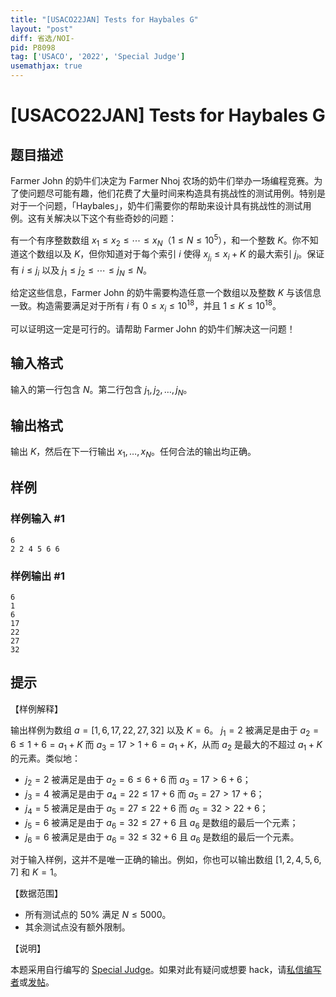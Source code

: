 ```yaml
---
title: "[USACO22JAN] Tests for Haybales G"
layout: "post"
diff: 省选/NOI-
pid: P8098
tag: ['USACO', '2022', 'Special Judge']
usemathjax: true
---
```


# [USACO22JAN] Tests for Haybales G
## 题目描述

Farmer John 的奶牛们决定为 Farmer Nhoj 农场的奶牛们举办一场编程竞赛。为了使问题尽可能有趣，他们花费了大量时间来构造具有挑战性的测试用例。特别是对于一个问题，「Haybales」，奶牛们需要你的帮助来设计具有挑战性的测试用例。这有关解决以下这个有些奇妙的问题：

有一个有序整数数组 $x_1 \leq x_2 \leq \dotsb \leq x_N$（$1 \leq N \leq 10^5$），和一个整数 $K$。你不知道这个数组以及 $K$，但你知道对于每个索引 $i$ 使得 $x_{j_i} \leq x_i + K$ 的最大索引 $j_i$。保证有 $i\le j_i$ 以及 $j_1\le j_2\le \cdots \le j_N\le N$。

给定这些信息，Farmer John 的奶牛需要构造任意一个数组以及整数 $K$ 与该信息一致。构造需要满足对于所有 $i$ 有 $0 \leq x_i \leq 10^{18}$，并且 $1 \leq K \leq 10^{18}$。

可以证明这一定是可行的。请帮助 Farmer John 的奶牛们解决这一问题！
## 输入格式

输入的第一行包含 $N$。第二行包含 $j_1,j_2,\ldots,j_N$。
## 输出格式

输出 $K$，然后在下一行输出 $x_1,\ldots,x_N$。任何合法的输出均正确。
## 样例

### 样例输入 #1
```
6
2 2 4 5 6 6
```
### 样例输出 #1
```
6
1
6
17
22
27
32
```
## 提示

【样例解释】

输出样例为数组 $a=[1,6,17,22,27,32]$ 以及 $K=6$。 $j_1=2$ 被满足是由于 $a_2=6 \le 1+6=a_1+K$ 而 $a_3=17>1+6=a_1+K$，从而 $a_2$ 是最大的不超过 $a_1+K$ 的元素。类似地：

- $j_2=2$ 被满足是由于 $a_2=6 \le 6+6$ 而 $a_3=17>6+6$；
- $j_3=4$ 被满足是由于 $a_4=22 \le 17+6$ 而 $a_5=27>17+6$；
- $j_4=5$ 被满足是由于 $a_5=27 \le 22+6$ 而 $a_5=32>22+6$；
- $j_5=6$ 被满足是由于 $a_6=32 \le 27+6$ 且 $a_6$ 是数组的最后一个元素；
- $j_6=6$ 被满足是由于 $a_6=32 \le 32+6$ 且 $a_6$ 是数组的最后一个元素。

对于输入样例，这并不是唯一正确的输出。例如，你也可以输出数组 $[1,2,4,5,6,7]$ 和 $K=1$。

【数据范围】

- 所有测试点的 $50\%$ 满足 $N \le 5000$。
- 其余测试点没有额外限制。

【说明】

本题采用自行编写的 [Special Judge](https://www.luogu.com.cn/paste/kzgvkesl)。如果对此有疑问或想要 hack，请[私信编写者](https://www.luogu.com.cn/chat?uid=137367)或[发帖](https://www.luogu.com.cn/discuss/lists?forumname=P8098)。

